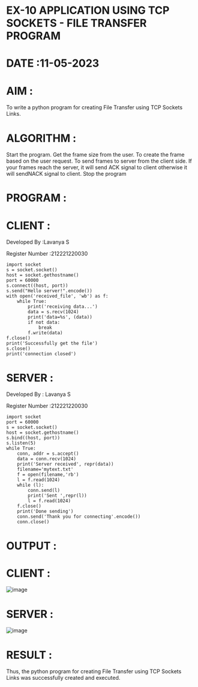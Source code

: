 # EX-10 APPLICATION USING TCP SOCKETS - FILE TRANSFER PROGRAM

# DATE :11-05-2023

# AIM :
To write a python program for creating File Transfer using TCP Sockets Links.

# ALGORITHM :
Start the program.
Get the frame size from the user.
To create the frame based on the user request.
To send frames to server from the client side.
If your frames reach the server, it will send ACK signal to client otherwise it will sendNACK signal to client.
Stop the program
# PROGRAM :
# CLIENT :
Developed By :Lavanya S

Register Number :212221220030
```
import socket
s = socket.socket()
host = socket.gethostname()
port = 60000
s.connect((host, port))
s.send("Hello server!".encode())
with open('received_file', 'wb') as f:
    while True:
        print('receiving data...')
        data = s.recv(1024)
        print('data=%s', (data))
        if not data:
            break
        f.write(data)
f.close()
print('Successfully get the file')
s.close()
print('connection closed')
```
# SERVER :
Developed By : Lavanya S

Register Number :212221220030
```
import socket
port = 60000
s = socket.socket()
host = socket.gethostname()
s.bind((host, port))
s.listen(5)
while True:
    conn, addr = s.accept()
    data = conn.recv(1024)
    print('Server received', repr(data))
    filename='mytext.txt'
    f = open(filename,'rb')
    l = f.read(1024)
    while (l):
        conn.send(l)
        print('Sent ',repr(l))
        l = f.read(1024)
    f.close()
    print('Done sending')
    conn.send('Thank you for connecting'.encode())
    conn.close()
```
# OUTPUT :
# CLIENT :

![image](https://github.com/LavanyaSIT/EX-10/assets/130207418/cb97b12d-1f06-427d-9945-4bf38d8b379f)


# SERVER :

![image](https://github.com/LavanyaSIT/EX-10/assets/130207418/b4ef819d-0373-4460-ba6d-d59cb7147f7a)



# RESULT :
Thus, the python program for creating File Transfer using TCP Sockets Links was successfully created and executed.

